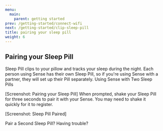 ```yaml
---
menu:
  main:
    parent: getting started
prev: /getting-started/connect-wifi
next: /getting-started/clip-sleep-pill
title: pairing your sleep pill
weight: 6
---
```


## Pairing your Sleep Pill


Sleep Pill clips to your pillow and tracks your sleep during the night. Each person using Sense has their own Sleep Pill, so if you're using Sense with a partner, they will set up their Pill separately. Using Sense with Two Sleep Pills


[Screenshot: Pairing your Sleep Pill]
When prompted, shake your Sleep Pill for three seconds to pair it with your Sense. You may need to shake it quickly for it to register.


[Screenshot: Sleep Pill Paired]



Pair a Second Sleep Pill?
Having trouble?

